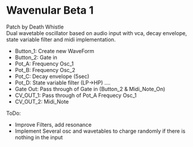 # Wavenular Beta 1
Patch by Death Whistle <br/>
Dual wavetable oscillator based on audio input with vca, decay envelope, state variable filter and midi implementation.

- Button_1: Create new WaveForm
- Button_2: Gate in 
- Pot_A: Frequency Osc_1
- Pot_B: Frequency Osc_2
- Pot_C: Decay envelope (5sec)
- Pot_D: State variable filter (LP->HP)
....
- Gate Out: Pass through of Gate in (Button_2 & Midi_Note_On)
- CV_OUT_1: Pass through of Pot_A Frequecy Osc_1
- CV_OUT_2: Midi_Note
	
ToDo:
- Improve Filters, add resonance
- Implement Several osc and wavetables to charge randomly if there is nothing in the input


